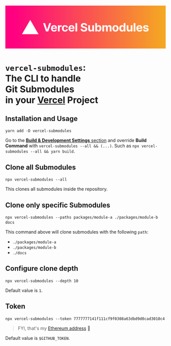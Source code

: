 ![Vercel Submodules](./vercel-submodules.svg)

<h1>
<code>vercel-submodules</code>: <br />
The CLI to handle <br />
<strong>Git Submodules</strong> <br />
in your <strong><a href="https://vercel.com/home">Vercel</a> Project</strong>
</h1>

## Installation and Usage

```
yarn add -D vercel-submodules
```

Go to the [**Build & Development Settings** section](https://vercel.com/docs/concepts/deployments/configure-a-build#build-and-development-settings) and override **Build Command** with `vercel-submodules --all && (...)`. Such as `npx vercel-submodules --all && yarn build`.

## Clone all Submodules

```
npx vercel-submodules --all
```

This clones all submodules inside the repository.

## Clone only specific Submodules

```
npx vercel-submodules --paths packages/module-a ./packages/module-b docs
```

This command above will clone submodules with the following `path`:

- `./packages/module-a`
- `./packages/module-b`
- `./docs`

## Configure clone depth

```
npx vercel-submodules --depth 10
```

Default value is `1`.

## Token

```
npx vercel-submodules --token 7777777141f111cf9f0308a63dbd9d0cad3010c4
```

> FYI, that's my [Ethereum address](https://etherscan.io/enslookup-search?search=junhoyeo.eth) 💎

Default value is `$GITHUB_TOKEN`.
